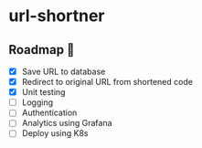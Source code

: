 # url-shortner

## Roadmap 🚀

- [x] Save URL to database
- [x] Redirect to original URL from shortened code
- [x] Unit testing
- [ ] Logging
- [ ] Authentication
- [ ] Analytics using Grafana
- [ ] Deploy using K8s
